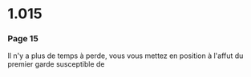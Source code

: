 # 1.015

### Page 15

Il n'y a plus de temps à perde, vous vous mettez en position à l'affut du premier garde susceptible de





